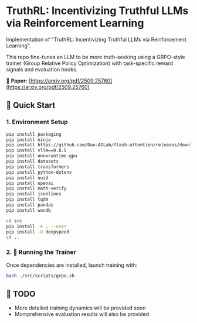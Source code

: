 # TruthRL: Incentivizing Truthful LLMs via Reinforcement Learning

Implementation of "TruthRL: Incentivizing Truthful LLMs via Reinforcement Learning".

This repo fine-tunes an LLM to be more truth-seeking using a GRPO-style trainer (Group Relative Policy Optimization) with task-specific reward signals and evaluation hooks.

📄 **Paper:** [https://arxiv.org/pdf/2509.25760](https://arxiv.org/pdf/2509.25760)

## 🚀 Quick Start

### 1. Environment Setup
```bash
pip install packaging
pip install ninja
pip install https://github.com/Dao-AILab/flash-attention/releases/download/v2.8.0.post2/flash_attn-2.8.0.post2+cu12torch2.5cxx11abiFALSE-cp310-cp310-linux_x86_64.whl
pip install vllm==0.8.5
pip install onnxruntime-gpu
pip install datasets
pip install transformers
pip install python-dotenv
pip install uuid
pip install openai
pip install math-verify
pip install jsonlines
pip install tqdm
pip install pandas
pip install wandb

cd src
pip install -e . --user
pip install -U deepspeed
cd ..
```

### 2. 🧠 Running the Trainer
Once dependencies are installed, launch training with:
```bash
bash ./src/scripts/grpo.sh
```


## 🧩 TODO
- More detailed training dynamics will be provided soon
- Momprehensive evaluation results will also be provided